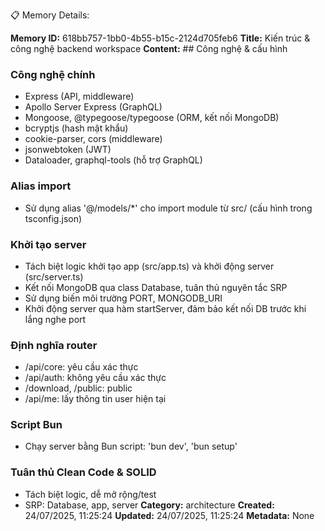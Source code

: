 📋 Memory Details:

**Memory ID:** 618bb757-1bb0-4b55-b15c-2124d705feb6
**Title:** Kiến trúc & công nghệ backend workspace
**Content:** ## Công nghệ & cấu hình

### Công nghệ chính
- Express (API, middleware)
- Apollo Server Express (GraphQL)
- Mongoose, @typegoose/typegoose (ORM, kết nối MongoDB)
- bcryptjs (hash mật khẩu)
- cookie-parser, cors (middleware)
- jsonwebtoken (JWT)
- Dataloader, graphql-tools (hỗ trợ GraphQL)

### Alias import
- Sử dụng alias '@/models/*' cho import module từ src/ (cấu hình trong tsconfig.json)

### Khởi tạo server
- Tách biệt logic khởi tạo app (src/app.ts) và khởi động server (src/server.ts)
- Kết nối MongoDB qua class Database, tuân thủ nguyên tắc SRP
- Sử dụng biến môi trường PORT, MONGODB_URI
- Khởi động server qua hàm startServer, đảm bảo kết nối DB trước khi lắng nghe port

### Định nghĩa router
- /api/core: yêu cầu xác thực
- /api/auth: không yêu cầu xác thực
- /download, /public: public
- /api/me: lấy thông tin user hiện tại

### Script Bun
- Chạy server bằng Bun script: 'bun dev', 'bun setup'

### Tuân thủ Clean Code & SOLID
- Tách biệt logic, dễ mở rộng/test
- SRP: Database, app, server
**Category:** architecture
**Created:** 24/07/2025, 11:25:24
**Updated:** 24/07/2025, 11:25:24
**Metadata:** None